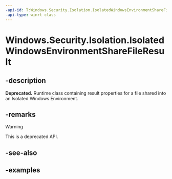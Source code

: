 ```yaml
---
-api-id: T:Windows.Security.Isolation.IsolatedWindowsEnvironmentShareFileResult
-api-type: winrt class
---
```


# Windows.Security.Isolation.IsolatedWindowsEnvironmentShareFileResult

<!--
public sealed class IsolatedWindowsEnvironmentShareFileResult
-->

## -description

**Deprecated.** Runtime class containing result properties for a file shared into an Isolated Windows Environment.

## -remarks

> [!WARNING]
> This is a deprecated API.

## -see-also

## -examples
